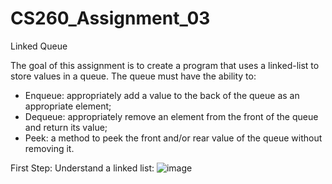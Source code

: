# CS260_Assignment_03
Linked Queue


The goal of this assignment is to create a program that uses a linked-list to store values in a queue. The queue must have the ability to:
- Enqueue: appropriately add a value to the back of the queue as an appropriate element;
- Dequeue: appropriately remove an element from the front of the queue and return its value;
- Peek: a method to peek the front and/or rear value of the queue without removing it. 

First Step:
Understand a linked list:
![image](https://github.com/dudareolon/CS260_Assignment_03/assets/102680672/8e478dee-5f6a-469e-9c47-46803c818872)


